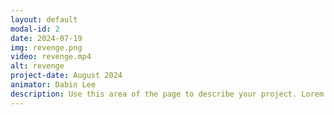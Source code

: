 ```yaml
---
layout: default
modal-id: 2
date: 2024-07-19
img: revenge.png
video: revenge.mp4
alt: revenge
project-date: August 2024
animator: Dabin Lee
description: Use this area of the page to describe your project. Lorem ipsum dolor sit amet, consectetur adipisicing elit. Mollitia neque assumenda ipsam nihil, molestias magnam, recusandae quos quis inventore quisquam velit asperiores, vitae? Reprehenderit soluta, eos quod consequuntur itaque. Nam.
---
```

